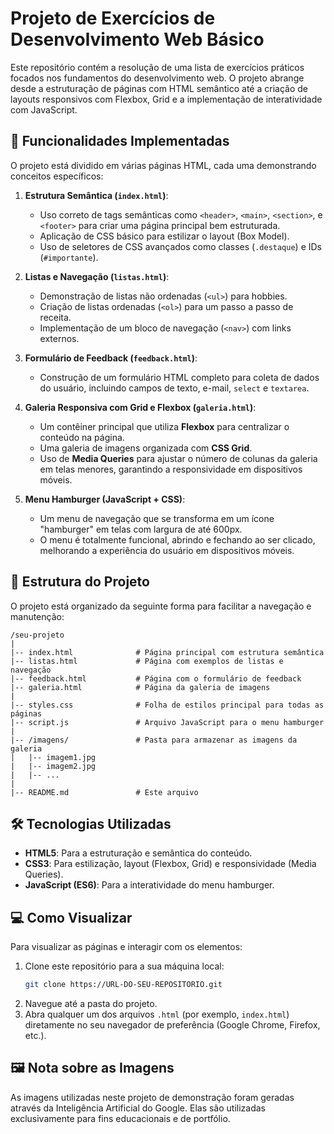 # Projeto de Exercícios de Desenvolvimento Web Básico

Este repositório contém a resolução de uma lista de exercícios práticos focados nos fundamentos do desenvolvimento web. O projeto abrange desde a estruturação de páginas com HTML semântico até a criação de layouts responsivos com Flexbox, Grid e a implementação de interatividade com JavaScript.

## 🚀 Funcionalidades Implementadas

O projeto está dividido em várias páginas HTML, cada uma demonstrando conceitos específicos:

1.  **Estrutura Semântica (`index.html`)**:

      * Uso correto de tags semânticas como `<header>`, `<main>`, `<section>`, e `<footer>` para criar uma página principal bem estruturada.
      * Aplicação de CSS básico para estilizar o layout (Box Model).
      * Uso de seletores de CSS avançados como classes (`.destaque`) e IDs (`#importante`).

2.  **Listas e Navegação (`listas.html`)**:

      * Demonstração de listas não ordenadas (`<ul>`) para hobbies.
      * Criação de listas ordenadas (`<ol>`) para um passo a passo de receita.
      * Implementação de um bloco de navegação (`<nav>`) com links externos.

3.  **Formulário de Feedback (`feedback.html`)**:

      * Construção de um formulário HTML completo para coleta de dados do usuário, incluindo campos de texto, e-mail, `select` e `textarea`.

4.  **Galeria Responsiva com Grid e Flexbox (`galeria.html`)**:

      * Um contêiner principal que utiliza **Flexbox** para centralizar o conteúdo na página.
      * Uma galeria de imagens organizada com **CSS Grid**.
      * Uso de **Media Queries** para ajustar o número de colunas da galeria em telas menores, garantindo a responsividade em dispositivos móveis.

5.  **Menu Hamburger (JavaScript + CSS)**:

      * Um menu de navegação que se transforma em um ícone "hamburger" em telas com largura de até 600px.
      * O menu é totalmente funcional, abrindo e fechando ao ser clicado, melhorando a experiência do usuário em dispositivos móveis.

## 📂 Estrutura do Projeto

O projeto está organizado da seguinte forma para facilitar a navegação e manutenção:

```
/seu-projeto
|
|-- index.html              # Página principal com estrutura semântica
|-- listas.html             # Página com exemplos de listas e navegação
|-- feedback.html           # Página com o formulário de feedback
|-- galeria.html            # Página da galeria de imagens
|
|-- styles.css              # Folha de estilos principal para todas as páginas
|-- script.js               # Arquivo JavaScript para o menu hamburger
|
|-- /imagens/               # Pasta para armazenar as imagens da galeria
|   |-- imagem1.jpg
|   |-- imagem2.jpg
|   |-- ...
|
|-- README.md               # Este arquivo
```

## 🛠️ Tecnologias Utilizadas

  * **HTML5**: Para a estruturação e semântica do conteúdo.
  * **CSS3**: Para estilização, layout (Flexbox, Grid) e responsividade (Media Queries).
  * **JavaScript (ES6)**: Para a interatividade do menu hamburger.

## 💻 Como Visualizar

Para visualizar as páginas e interagir com os elementos:

1.  Clone este repositório para a sua máquina local:
    ```bash
    git clone https://URL-DO-SEU-REPOSITORIO.git
    ```
2.  Navegue até a pasta do projeto.
3.  Abra qualquer um dos arquivos `.html` (por exemplo, `index.html`) diretamente no seu navegador de preferência (Google Chrome, Firefox, etc.).

## 🖼️ Nota sobre as Imagens

As imagens utilizadas neste projeto de demonstração foram geradas através da Inteligência Artificial do Google. Elas são utilizadas exclusivamente para fins educacionais e de portfólio.